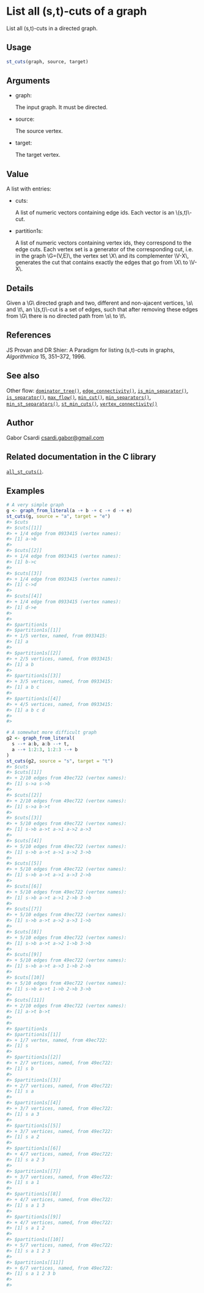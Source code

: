 # List all (s,t)-cuts of a graph

List all (s,t)-cuts in a directed graph.

## Usage

``` r
st_cuts(graph, source, target)
```

## Arguments

- graph:

  The input graph. It must be directed.

- source:

  The source vertex.

- target:

  The target vertex.

## Value

A list with entries:

- cuts:

  A list of numeric vectors containing edge ids. Each vector is an
  \\(s,t)\\-cut.

- partition1s:

  A list of numeric vectors containing vertex ids, they correspond to
  the edge cuts. Each vertex set is a generator of the corresponding
  cut, i.e. in the graph \\G=(V,E)\\, the vertex set \\X\\ and its
  complementer \\V-X\\, generates the cut that contains exactly the
  edges that go from \\X\\ to \\V-X\\.

## Details

Given a \\G\\ directed graph and two, different and non-ajacent
vertices, \\s\\ and \\t\\, an \\(s,t)\\-cut is a set of edges, such that
after removing these edges from \\G\\ there is no directed path from
\\s\\ to \\t\\.

## References

JS Provan and DR Shier: A Paradigm for listing (s,t)-cuts in graphs,
*Algorithmica* 15, 351–372, 1996.

## See also

Other flow:
[`dominator_tree()`](https://r.igraph.org/reference/dominator_tree.md),
[`edge_connectivity()`](https://r.igraph.org/reference/edge_connectivity.md),
[`is_min_separator()`](https://r.igraph.org/reference/is_min_separator.md),
[`is_separator()`](https://r.igraph.org/reference/is_separator.md),
[`max_flow()`](https://r.igraph.org/reference/max_flow.md),
[`min_cut()`](https://r.igraph.org/reference/min_cut.md),
[`min_separators()`](https://r.igraph.org/reference/min_separators.md),
[`min_st_separators()`](https://r.igraph.org/reference/min_st_separators.md),
[`st_min_cuts()`](https://r.igraph.org/reference/st_min_cuts.md),
[`vertex_connectivity()`](https://r.igraph.org/reference/vertex_connectivity.md)

## Author

Gabor Csardi <csardi.gabor@gmail.com>

## Related documentation in the C library

[`all_st_cuts()`](https://igraph.org/c/html/latest/igraph-Flows.html#igraph_all_st_cuts).

## Examples

``` r
# A very simple graph
g <- graph_from_literal(a -+ b -+ c -+ d -+ e)
st_cuts(g, source = "a", target = "e")
#> $cuts
#> $cuts[[1]]
#> + 1/4 edge from 0933415 (vertex names):
#> [1] a->b
#> 
#> $cuts[[2]]
#> + 1/4 edge from 0933415 (vertex names):
#> [1] b->c
#> 
#> $cuts[[3]]
#> + 1/4 edge from 0933415 (vertex names):
#> [1] c->d
#> 
#> $cuts[[4]]
#> + 1/4 edge from 0933415 (vertex names):
#> [1] d->e
#> 
#> 
#> $partition1s
#> $partition1s[[1]]
#> + 1/5 vertex, named, from 0933415:
#> [1] a
#> 
#> $partition1s[[2]]
#> + 2/5 vertices, named, from 0933415:
#> [1] a b
#> 
#> $partition1s[[3]]
#> + 3/5 vertices, named, from 0933415:
#> [1] a b c
#> 
#> $partition1s[[4]]
#> + 4/5 vertices, named, from 0933415:
#> [1] a b c d
#> 
#> 

# A somewhat more difficult graph
g2 <- graph_from_literal(
  s --+ a:b, a:b --+ t,
  a --+ 1:2:3, 1:2:3 --+ b
)
st_cuts(g2, source = "s", target = "t")
#> $cuts
#> $cuts[[1]]
#> + 2/10 edges from 49ec722 (vertex names):
#> [1] s->a s->b
#> 
#> $cuts[[2]]
#> + 2/10 edges from 49ec722 (vertex names):
#> [1] s->a b->t
#> 
#> $cuts[[3]]
#> + 5/10 edges from 49ec722 (vertex names):
#> [1] s->b a->t a->1 a->2 a->3
#> 
#> $cuts[[4]]
#> + 5/10 edges from 49ec722 (vertex names):
#> [1] s->b a->t a->1 a->2 3->b
#> 
#> $cuts[[5]]
#> + 5/10 edges from 49ec722 (vertex names):
#> [1] s->b a->t a->1 a->3 2->b
#> 
#> $cuts[[6]]
#> + 5/10 edges from 49ec722 (vertex names):
#> [1] s->b a->t a->1 2->b 3->b
#> 
#> $cuts[[7]]
#> + 5/10 edges from 49ec722 (vertex names):
#> [1] s->b a->t a->2 a->3 1->b
#> 
#> $cuts[[8]]
#> + 5/10 edges from 49ec722 (vertex names):
#> [1] s->b a->t a->2 1->b 3->b
#> 
#> $cuts[[9]]
#> + 5/10 edges from 49ec722 (vertex names):
#> [1] s->b a->t a->3 1->b 2->b
#> 
#> $cuts[[10]]
#> + 5/10 edges from 49ec722 (vertex names):
#> [1] s->b a->t 1->b 2->b 3->b
#> 
#> $cuts[[11]]
#> + 2/10 edges from 49ec722 (vertex names):
#> [1] a->t b->t
#> 
#> 
#> $partition1s
#> $partition1s[[1]]
#> + 1/7 vertex, named, from 49ec722:
#> [1] s
#> 
#> $partition1s[[2]]
#> + 2/7 vertices, named, from 49ec722:
#> [1] s b
#> 
#> $partition1s[[3]]
#> + 2/7 vertices, named, from 49ec722:
#> [1] s a
#> 
#> $partition1s[[4]]
#> + 3/7 vertices, named, from 49ec722:
#> [1] s a 3
#> 
#> $partition1s[[5]]
#> + 3/7 vertices, named, from 49ec722:
#> [1] s a 2
#> 
#> $partition1s[[6]]
#> + 4/7 vertices, named, from 49ec722:
#> [1] s a 2 3
#> 
#> $partition1s[[7]]
#> + 3/7 vertices, named, from 49ec722:
#> [1] s a 1
#> 
#> $partition1s[[8]]
#> + 4/7 vertices, named, from 49ec722:
#> [1] s a 1 3
#> 
#> $partition1s[[9]]
#> + 4/7 vertices, named, from 49ec722:
#> [1] s a 1 2
#> 
#> $partition1s[[10]]
#> + 5/7 vertices, named, from 49ec722:
#> [1] s a 1 2 3
#> 
#> $partition1s[[11]]
#> + 6/7 vertices, named, from 49ec722:
#> [1] s a 1 2 3 b
#> 
#> 
```
